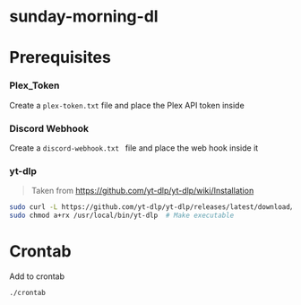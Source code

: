 # sunday-morning-dl

# Prerequisites
### Plex_Token
Create a `plex-token.txt` file and place the Plex API token inside
### Discord Webhook
Create a `discord-webhook.txt ` file and place the web hook inside it

### yt-dlp
> Taken from https://github.com/yt-dlp/yt-dlp/wiki/Installation
```bash
sudo curl -L https://github.com/yt-dlp/yt-dlp/releases/latest/download/yt-dlp -o /usr/local/bin/yt-dlp
sudo chmod a+rx /usr/local/bin/yt-dlp  # Make executable
```

# Crontab
Add to crontab
```bash
./crontab
```


